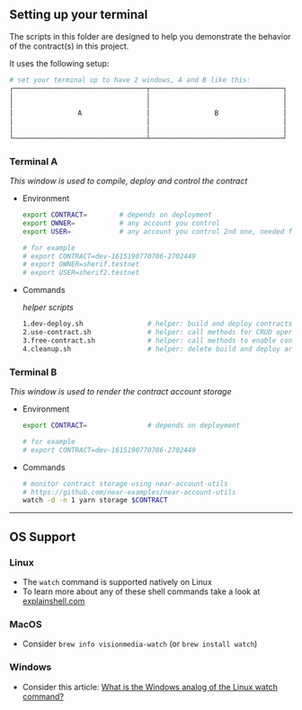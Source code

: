 ## Setting up your terminal

The scripts in this folder are designed to help you demonstrate the behavior of the contract(s) in this project.

It uses the following setup:

```sh
# set your terminal up to have 2 windows, A and B like this:
┌─────────────────────────────────┬─────────────────────────────────┐
│                                 │                                 │
│                                 │                                 │
│                A                │                B                │
│                                 │                                 │
│                                 │                                 │
└─────────────────────────────────┴─────────────────────────────────┘
```

### Terminal **A**

_This window is used to compile, deploy and control the contract_

- Environment

  ```sh
  export CONTRACT=        # depends on deployment
  export OWNER=           # any account you control
  export USER=            # any account you control 2nd one, needed for test free contract scenario

  # for example
  # export CONTRACT=dev-1615190770786-2702449
  # export OWNER=sherif.testnet
  # export USER=sherif2.testnet
  ```

- Commands

  _helper scripts_

  ```sh
  1.dev-deploy.sh                # helper: build and deploy contracts
  2.use-contract.sh              # helper: call methods for CRUD operations on contract
  3.free-contract.sh             # helper: call methods to enable contract to be free
  4.cleanup.sh                   # helper: delete build and deploy artifacts
  ```

### Terminal **B**

_This window is used to render the contract account storage_

- Environment

  ```sh
  export CONTRACT=               # depends on deployment

  # for example
  # export CONTRACT=dev-1615190770786-2702449
  ```

- Commands
  ```sh
  # monitor contract storage using near-account-utils
  # https://github.com/near-examples/near-account-utils
  watch -d -n 1 yarn storage $CONTRACT
  ```

---

## OS Support

### Linux

- The `watch` command is supported natively on Linux
- To learn more about any of these shell commands take a look at [explainshell.com](https://explainshell.com)

### MacOS

- Consider `brew info visionmedia-watch` (or `brew install watch`)

### Windows

- Consider this article: [What is the Windows analog of the Linux watch command?](https://superuser.com/questions/191063/what-is-the-windows-analog-of-the-linuo-watch-command#191068)
